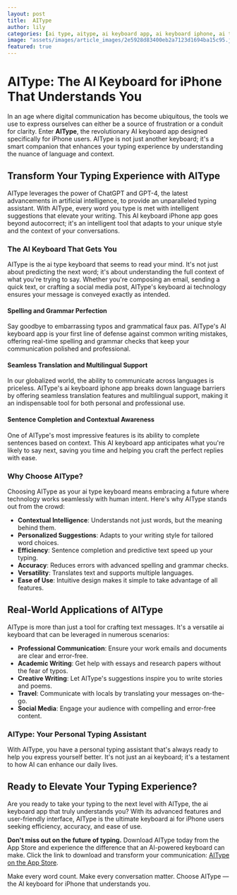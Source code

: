 ```yaml
---
layout: post
title:  AIType
author: lily
categories: [ai type, aitype, ai keyboard app, ai keyboard iphone, ai type keyboard, keyboard ai, ai keyboard]
image: "assets/images/article_images/2e5928d83400eb2a7123d1694ba15c95.jpg"
featured: true
---
```


# AIType: The AI Keyboard for iPhone That Understands You

In an age where digital communication has become ubiquitous, the tools we use to express ourselves can either be a source of frustration or a conduit for clarity. Enter **AIType**, the revolutionary AI keyboard app designed specifically for iPhone users. AIType is not just another keyboard; it's a smart companion that enhances your typing experience by understanding the nuance of language and context.

## Transform Your Typing Experience with AIType

AIType leverages the power of ChatGPT and GPT-4, the latest advancements in artificial intelligence, to provide an unparalleled typing assistant. With AIType, every word you type is met with intelligent suggestions that elevate your writing. This AI keyboard iPhone app goes beyond autocorrect; it's an intelligent tool that adapts to your unique style and the context of your conversations.

### The AI Keyboard That Gets You

AIType is the ai type keyboard that seems to read your mind. It's not just about predicting the next word; it's about understanding the full context of what you're trying to say. Whether you're composing an email, sending a quick text, or crafting a social media post, AIType's keyboard ai technology ensures your message is conveyed exactly as intended.

#### Spelling and Grammar Perfection

Say goodbye to embarrassing typos and grammatical faux pas. AIType's AI keyboard app is your first line of defense against common writing mistakes, offering real-time spelling and grammar checks that keep your communication polished and professional.

#### Seamless Translation and Multilingual Support

In our globalized world, the ability to communicate across languages is priceless. AIType's ai keyboard iphone app breaks down language barriers by offering seamless translation features and multilingual support, making it an indispensable tool for both personal and professional use.

#### Sentence Completion and Contextual Awareness

One of AIType's most impressive features is its ability to complete sentences based on context. This AI keyboard app anticipates what you're likely to say next, saving you time and helping you craft the perfect replies with ease.

### Why Choose AIType?

Choosing AIType as your ai type keyboard means embracing a future where technology works seamlessly with human intent. Here's why AIType stands out from the crowd:

- **Contextual Intelligence**: Understands not just words, but the meaning behind them.
- **Personalized Suggestions**: Adapts to your writing style for tailored word choices.
- **Efficiency**: Sentence completion and predictive text speed up your typing.
- **Accuracy**: Reduces errors with advanced spelling and grammar checks.
- **Versatility**: Translates text and supports multiple languages.
- **Ease of Use**: Intuitive design makes it simple to take advantage of all features.

## Real-World Applications of AIType

AIType is more than just a tool for crafting text messages. It's a versatile ai keyboard that can be leveraged in numerous scenarios:

- **Professional Communication**: Ensure your work emails and documents are clear and error-free.
- **Academic Writing**: Get help with essays and research papers without the fear of typos.
- **Creative Writing**: Let AIType's suggestions inspire you to write stories and poems.
- **Travel**: Communicate with locals by translating your messages on-the-go.
- **Social Media**: Engage your audience with compelling and error-free content.

### AIType: Your Personal Typing Assistant

With AIType, you have a personal typing assistant that's always ready to help you express yourself better. It's not just an ai keyboard; it's a testament to how AI can enhance our daily lives.

## Ready to Elevate Your Typing Experience?

Are you ready to take your typing to the next level with AIType, the ai keyboard app that truly understands you? With its advanced features and user-friendly interface, AIType is the ultimate keyboard ai for iPhone users seeking efficiency, accuracy, and ease of use.

**Don't miss out on the future of typing.** Download AIType today from the App Store and experience the difference that an AI-powered keyboard can make. Click the link to download and transform your communication: [AIType on the App Store](https://apps.apple.com/us/app/aitype-grammar-check-keyboard/id6469163944).

Make every word count. Make every conversation matter. Choose AIType — the AI keyboard for iPhone that understands you.